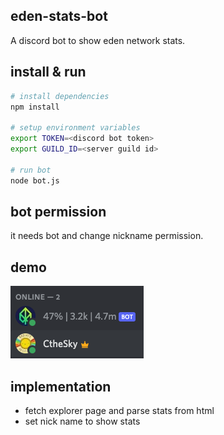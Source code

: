 ## eden-stats-bot
A discord bot to show eden network stats.

## install & run
```bash
# install dependencies
npm install

# setup environment variables
export TOKEN=<discord bot token>
export GUILD_ID=<server guild id>

# run bot
node bot.js
```

## bot permission
it needs bot and change nickname permission.

## demo
![demo pic](./demo.png)

## implementation
- fetch explorer page and parse stats from html
- set nick name to show stats
